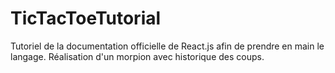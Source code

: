 # TicTacToeTutorial

Tutoriel de la documentation officielle de React.js afin de prendre en main le langage.
Réalisation d'un morpion avec historique des coups.

